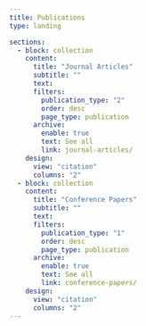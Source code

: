```yaml
---
title: Publications
type: landing

sections:
  - block: collection
    content:
      title: "Journal Articles"
      subtitle: ""
      text: 
      filters:
        publication_type: "2"
        order: desc
        page_type: publication
      archive:
        enable: true
        text: See all
        link: journal-articles/
    design:
      view: "citation"
      columns: "2"
  - block: collection
    content:
      title: "Conference Papers"
      subtitle: ""
      text: 
      filters:
        publication_type: "1"
        order: desc
        page_type: publication
      archive:
        enable: true
        text: See all
        link: conference-papers/
    design:
      view: "citation"
      columns: "2"
---
```

